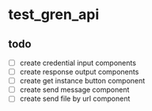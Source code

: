 # test_gren_api


## todo
- [ ] create credential input components
- [ ] create response output components
- [ ] create get instance button component
- [ ] create send message component
- [ ] create send file by url component
